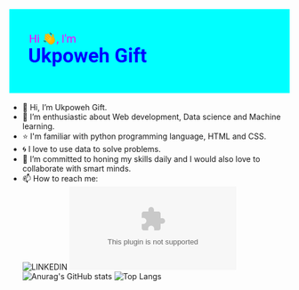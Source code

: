 <img src=https://github.com/Ukpoweh/Ukpoweh/blob/main/header.png>

- 👋 Hi, I’m Ukpoweh Gift.
- 👀 I’m enthusiastic about Web development, Data science and Machine learning.
- ⭐ I'm familiar with python programming language, HTML and CSS.
- 🌀 I love to use data to solve problems.
- 🌱 I’m committed to honing my skills daily and I would also love to collaborate with smart minds.
- 📫 How to reach me:<br>
![LINKEDIN](https://www.linkedin.com/in/gift-ukpoweh-90510022a)
![EMAIL](ukpowehgift@gmail.com)
![Anurag's GitHub stats](https://github-readme-stats.vercel.app/api?username=Ukpoweh&show_icons=true&theme=dracula)
![Top Langs](https://github-readme-stats.vercel.app/api/top-langs/?username=Ukpoweh&layout=compact)
<!---
Ukpoweh/Ukpoweh is a ✨ special ✨ repository because its `README.md` (this file) appears on your GitHub profile.
You can click the Preview link to take a look at your changes.
--->
